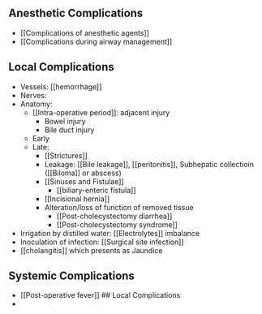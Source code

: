 ## Anesthetic Complications
- [[Complications of anesthetic agents]]
- [[Complications during airway management]]

## Local Complications
- Vessels: [[hemorrhage]]
- Nerves: 
- Anatomy: 
	- [[Intra-operative period]]: adjacent injury
		- Bowel injury
		- Bile duct injury
	- Early
	- Late: 
		- [[Strictures]]
		- Leakage: [[Bile leakage]], [[peritonitis]], Subhepatic collectioin ([[Biloma]] or abscess)
		- [[Sinuses and Fistulae]] 
			- [[biliary-enteric fistula]] 
		- [[Incisional hernia]]
		- Alteration/loss of function of removed tissue
			- [[Post-cholecystectomy diarrhea]]
			- [[Post-cholecystectomy syndrome]] 
- Irrigation by distilled water: [[Electrolytes]] imbalance
- Inoculation of infection: [[Surgical site infection]] 
- [[cholangitis]] which presents as Jaundice

## Systemic Complications
- [[Post-operative fever]] ## Local Complications
- 